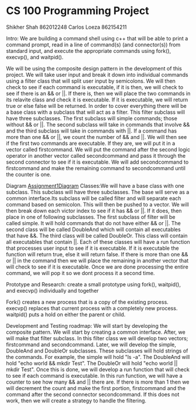 # CS 100 Programming Project
Shikher Shah 862012248
Carlos Loeza 862154211

Intro: We are building a command shell using c++ that will be able to print a command prompt, read in a line of command(s) (and connector(s)) from standard input, and execute the appropriate commands using fork(), execvp(), and waitpid().

We will be using the composite design pattern in the development of this project. We will take user input and break it down into individual commands using a filter class that will split user input by semicolons. We will then check to see if each command is executable, if it is then, we will check to see if there is an && or ||. If there is, then we will place the two commands in its relavite class and check it is executable. If it is executable, we will return true or else false will be returned. In order to cover everything there will be a base class with a subclass that will act as a filter. This filter subclass will have three subclasses. The first subclass will simple commands; those without && or ||. The second subclass will take in commands that involve && and the third subclass will take in commands with ||. If a command has more than one && or ||, we count the number of  && and ||. We will then see if the first two commands are executable. If they are, we will put it in a vector called firstcommand. We will put the command after the second logic operator  in another vector called secondcommand and pass it through the second connector to see if it is executable. We will add secondcommand to firstcommand and make the remaining command to  secondcommand until the counter is one.     


Diagram
[Assignment1Diagram](image/Assignmen1.jpg) 
Classes:We will have a base class with one subclass. This subclass will have three subclasses. The base will serve as a common interface.Its subclass will be called filter and will separate each command based on semicolon. This will then be pushed to a vector. We will then break down each victor index to see if it has && or ||. If it does, then place in one of following subclasses. The first subclass of filter will be called simple. It will hold commands that do not have either && or ||. The second class will be called DoubleAnd which will contain all executables that have &&. The third class will be called DoubleOr. This class will contain all executables that contain ||. Each of these classes will have a run function that processes user input to see if it is executable. If it is executable the function will return true, else it will return false. If there is more than one && or || in the command then we will place the remaining in another vector that will check to see if it is executable. Once we are done processing the entire command, we will pop it so we dont process it a second time.  


Prototype and Research: create a small prototype using fork(), waitpid(), and execvp() individually and together

Fork() creates a new process that is a copy of the existing process. execvp() replaces that current process with a completely new process. waitpid() puts a hold on either the parent or child. 


Development and Testing roadmap: We will start by developing the composite pattern. We will start by creating a common interface. After, we will make that filter subclass. In this filter class we  will develop two vectors; firstcommand and secondcommand.  Later, we will develop the simple, DoubleAnd and DoubleOr subclasses. These subclasses will hold strings of the commands. For example, the simple will hold "ls -a". The DoubleAnd will hold "echo world && mkdir Test". The DoubleOr will hold "echo world || mkdir Test".  Once this is done, we will develop a run function that will check to see if each command is executable. In this run function, we will have a counter to see how many && and || there are. If there is more than 1 then we will decrement the count and make the first portion, firstcommand and the command after the second connector secondcommand.  If this does not work, then we will create a strategy to handle the filtering. 
